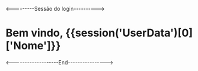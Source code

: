 <---------Sessão do login---------->
<?php
if (session('UserData') == null) {
    return view('LoginUser');
}
?>
<h1> Bem vindo, {{session('UserData')[0]['Nome']}}
</h1> 

<-------------------End---------------->